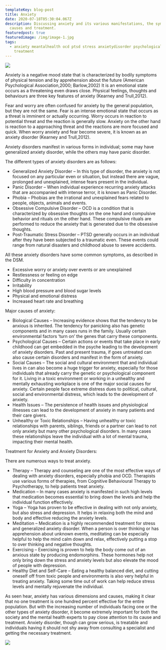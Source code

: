 ```yaml
---
templateKey: blog-post
title: Anxiety
date: 2020-07-18T05:30:04.067Z
description: Discussing anxiety and its various manifestations, the symptoms,
  causes and treatment.
featuredpost: true
featuredimage: /img/image-1.jpg
tags:
  - anxiety meantalhealth ocd ptsd stress anxietydisorder psychologicaldisorders
    treatment
---
```

<!--\\\[if !mso]>
<style>
v\:* {behavior:url(#default#VML);}
o\:* {behavior:url(#default#VML);}
w\:* {behavior:url(#default#VML);}
.shape {behavior:url(#default#VML);}
</style>
<!\\\[endif]-->

<!--\\\[if gte mso 9]><xml>
 <w:WordDocument>
  <w:View>Normal</w:View>
  <w:Zoom>0</w:Zoom>
  <w:TrackMoves>false</w:TrackMoves>
  <w:TrackFormatting/>
  <w:PunctuationKerning/>
  <w:ValidateAgainstSchemas/>
  <w:SaveIfXMLInvalid>false</w:SaveIfXMLInvalid>
  <w:IgnoreMixedContent>false</w:IgnoreMixedContent>
  <w:AlwaysShowPlaceholderText>false</w:AlwaysShowPlaceholderText>
  <w:DoNotPromoteQF/>
  <w:LidThemeOther>EN-US</w:LidThemeOther>
  <w:LidThemeAsian>X-NONE</w:LidThemeAsian>
  <w:LidThemeComplexScript>X-NONE</w:LidThemeComplexScript>
  <w:Compatibility>
   <w:BreakWrappedTables/>
   <w:SnapToGridInCell/>
   <w:WrapTextWithPunct/>
   <w:UseAsianBreakRules/>
   <w:DontGrowAutofit/>
   <w:SplitPgBreakAndParaMark/>
   <w:DontVertAlignCellWithSp/>
   <w:DontBreakConstrainedForcedTables/>
   <w:DontVertAlignInTxbx/>
   <w:Word11KerningPairs/>
   <w:CachedColBalance/>
  </w:Compatibility>
  <m:mathPr>
   <m:mathFont m:val="Cambria Math"/>
   <m:brkBin m:val="before"/>
   <m:brkBinSub m:val="--"/>
   <m:smallFrac m:val="off"/>
   <m:dispDef/>
   <m:lMargin m:val="0"/>
   <m:rMargin m:val="0"/>
   <m:defJc m:val="centerGroup"/>
   <m:wrapIndent m:val="1440"/>
   <m:intLim m:val="subSup"/>
   <m:naryLim m:val="undOvr"/>
  </m:mathPr></w:WordDocument>
</xml><!\\\[endif]-->

![](/img/image-2.jpg)

Anxiety is a negative mood state that is characterized by bodily symptoms of physical tension and by apprehension about the future (American Psychological Association,2000; Barlow,2002) It is an emotional state occurs as a threatening even draws close. Physical feelings, thoughts and behaviours are three key features of anxiety (Kearney and Trull,2012).

Fear and worry are often confused for anxiety by the general population, but they are not the same. Fear is an intense emotional state that occurs as a threat is imminent or actually occurring. Worry occurs in reaction to potential threat and the reaction is generally slow. Anxiety on the other hand is reaction to a approaching threat and the reactions are more focused and quick. When worry anxiety and fear become severe, it is known as an anxiety disorder (Kearney and Trull,2012).

Anxiety disorders manifest in various forms in individual; some may have generalized anxiety disorder, while the others may have panic disorder.

The different types of anxiety disorders are as follows:

* Generalized Anxiety Disorder – In this type of disorder, the anxiety is not focused on any particular even or situation, but instead there are vague, prolonged and unexplained, intense fears present in the individual.
* Panic Disorder – When individual experience recurring anxiety attacks that are accompanied with intense terror, it is known as Panic Disorder.
* Phobia – Phobias are the irrational and unexplained fears related to people, objects, animals and events.
* Obsessive Compulsive Disorder – OCD is a condition that is characterized by obsessive thoughts on the one hand and compulsive behavior and rituals on the other hand. These compulsive rituals are performed to reduce the anxiety that is generated due to the obsessive thoughts.
* Post-Traumatic Stress Disorder – PTSD generally occurs in an individual after they have been subjected to a traumatic even. These events could range from natural disasters and childhood abuse to severe accidents.



All these anxiety disorders have some common symptoms, as described in the DSM.

* Excessive worry or anxiety over events or are unexplained
* Restlessness or feeling on edge
* Difficulty in concentration
* Irritability
* High blood pressure and blood sugar levels
* Physical and emotional distress
* Increased heart rate and breathing

Major causes of anxiety:

* Biological Causes – Increasing evidence shows that the tendency to be anxious is inherited. The tendency for panicking also has genetic components and in many cases runs in the family. Usually certain environmental factors ‘turn on’ the genes that carry these components.
* Psychological Causes – Certain actions or events that take place in early childhood can get embedded in the psyche leading to the development of anxiety disorders. Past and present trauma, if goes untreated can also cause certain disorders and manifest in the form of anxiety.
* Social Causes – The social and cultural environment that and individual lives in can also become a huge trigger for anxiety, especially for those individuals that already carry the genetic or psychological component for it. Living in a toxic environment or working in a unhealthy and mentally exhausting workplace is one of the major social causes for anxiety. Certain people face extreme distress dues to political, cultural, social and environmental distress, which leads to the development of anxiety.
* Health Issues – The persistence of health issues and physiological illnesses can lead to the development of anxiety in many patients and their care givers.
* Unhealthy or Toxic Relationships – Having unhealthy or toxic relationships with parents, siblings, friends or a partner can lead to not only anxiety but many other psychological disorders. In many cases these relationships leave the individual with a lot of mental trauma, impacting their mental health.

Treatment for Anxiety and Anxiety Disorders:

There are numerous ways to treat anxiety.

* Therapy – Therapy and counseling are one of the most effective ways of dealing with anxiety disorders, especially phobia and OCD. Therapists use various forms of therapies, from Cognitive Behavioural Therapy to Psychotherapy, to help patients treat anxiety.
* Medication – In many cases anxiety is manifested in such high levels that medication becomes essential to bring down the levels and help the individual function effectively.
* Yoga – Yoga has proven to be effective in dealing with not only anxiety, but also stress and depression. It helps in relaxing both the mind and body and effective reducing the anxiety levels.
* Meditation – Medication is a highly recommended treatment for stress and generalized anxiety disorder. When a person is over thinking or has apprehension about unknown events, meditating can be especially helpful to help the mind calm down and relax, effectively putting a stop to over thinking and negative thoughts.
* Exercising – Exercising is proven to help the body come out of an anxious state by producing endomorphins. These hormones help not only bring down the stress and anxiety levels but also elevate the mood of people with depression.
* Healthy Diet and Self-Care – Eating a healthy balanced diet, and cutting oneself off from toxic people and environments is also very helpful in treating anxiety. Taking some time out of work can help reduce stress levels and mentally rejuvenate the individual.



As seen hear, anxiety has various dimensions and causes, making it clear that no one treatment is one hundred percent effective for the entire population. But with the increasing number of individuals facing one or the other types of anxiety disorder, it become extremely important for both the society and the mental health experts to pay close attention to its cause and treatment. Anxiety disorder, though can grow serious, is treatable and individuals having it should not shy away from consulting a specialist and getting the necessary treatment.

![](/img/image-3.jpg)